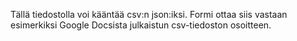 Tällä tiedostolla voi kääntää csv:n json:iksi. Formi ottaa siis vastaan esimerkiksi Google Docsista julkaistun csv-tiedoston osoitteen.